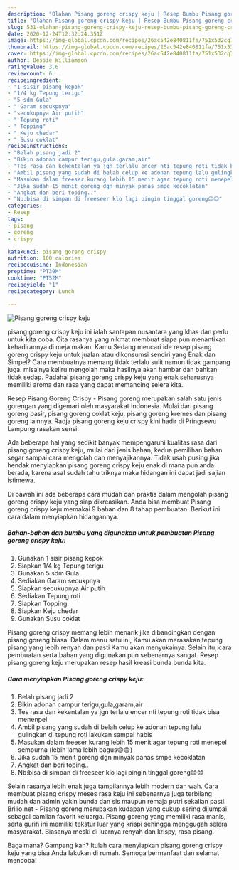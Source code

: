 ```yaml
---
description: "Olahan Pisang goreng crispy keju | Resep Bumbu Pisang goreng crispy keju Yang Sempurna"
title: "Olahan Pisang goreng crispy keju | Resep Bumbu Pisang goreng crispy keju Yang Sempurna"
slug: 531-olahan-pisang-goreng-crispy-keju-resep-bumbu-pisang-goreng-crispy-keju-yang-sempurna
date: 2020-12-24T12:32:24.351Z
image: https://img-global.cpcdn.com/recipes/26ac542e840811fa/751x532cq70/pisang-goreng-crispy-keju-foto-resep-utama.jpg
thumbnail: https://img-global.cpcdn.com/recipes/26ac542e840811fa/751x532cq70/pisang-goreng-crispy-keju-foto-resep-utama.jpg
cover: https://img-global.cpcdn.com/recipes/26ac542e840811fa/751x532cq70/pisang-goreng-crispy-keju-foto-resep-utama.jpg
author: Bessie Williamson
ratingvalue: 3.6
reviewcount: 6
recipeingredient:
- "1 sisir pisang kepok"
- "1/4 kg Tepung terigu"
- "5 sdm Gula"
- " Garam secukpnya"
- "secukupnya Air putih"
- " Tepung roti"
- " Topping"
- " Keju chedar"
- " Susu coklat"
recipeinstructions:
- "Belah pisang jadi 2"
- "Bikin adonan campur terigu,gula,garam,air"
- "Tes rasa dan kekentalan ya jgn terlalu encer nti tepung roti tidak bisa menenpel"
- "Ambil pisang yang sudah di belah celup ke adonan tepung lalu gulingkan di tepung roti lakukan sampai habis"
- "Masukan dalam freeser kurang lebih 15 menit agar tepung roti menepel sempurna (lebih lama lebih bagus😊😊)"
- "Jika sudah 15 menit goreng dgn minyak panas smpe kecoklatan"
- "Angkat dan beri toping.."
- "Nb:bisa di simpan di freeseer klo lagi pingin tinggal goreng😊😊"
categories:
- Resep
tags:
- pisang
- goreng
- crispy

katakunci: pisang goreng crispy 
nutrition: 100 calories
recipecuisine: Indonesian
preptime: "PT39M"
cooktime: "PT52M"
recipeyield: "1"
recipecategory: Lunch

---
```



![Pisang goreng crispy keju](https://img-global.cpcdn.com/recipes/26ac542e840811fa/751x532cq70/pisang-goreng-crispy-keju-foto-resep-utama.jpg)


pisang goreng crispy keju ini ialah santapan nusantara yang khas dan perlu untuk kita coba. Cita rasanya yang nikmat membuat siapa pun menantikan kehadirannya di meja makan.
Kamu Sedang mencari ide resep pisang goreng crispy keju untuk jualan atau dikonsumsi sendiri yang Enak dan Simpel? Cara membuatnya memang tidak terlalu sulit namun tidak gampang juga. misalnya keliru mengolah maka hasilnya akan hambar dan bahkan tidak sedap. Padahal pisang goreng crispy keju yang enak seharusnya memiliki aroma dan rasa yang dapat memancing selera kita.

Resep Pisang Goreng Crispy - Pisang goreng merupakan salah satu jenis gorengan yang digemari oleh masyarakat Indonesia. Mulai dari pisang goreng pasir, pisang goreng coklat keju, pisang goreng kremes dan pisang goreng lainnya. Radja pisang goreng keju crispy kini hadir di Pringsewu Lampung rasakan sensi.

Ada beberapa hal yang sedikit banyak mempengaruhi kualitas rasa dari pisang goreng crispy keju, mulai dari jenis bahan, kedua pemilihan bahan segar sampai cara mengolah dan menyajikannya. Tidak usah pusing jika hendak menyiapkan pisang goreng crispy keju enak di mana pun anda berada, karena asal sudah tahu triknya maka hidangan ini dapat jadi sajian istimewa.


Di bawah ini ada beberapa cara mudah dan praktis dalam mengolah pisang goreng crispy keju yang siap dikreasikan. Anda bisa membuat Pisang goreng crispy keju memakai 9 bahan dan 8 tahap pembuatan. Berikut ini cara dalam menyiapkan hidangannya.

<!--inarticleads1-->

##### Bahan-bahan dan bumbu yang digunakan untuk pembuatan Pisang goreng crispy keju:

1. Gunakan 1 sisir pisang kepok
1. Siapkan 1/4 kg Tepung terigu
1. Gunakan 5 sdm Gula
1. Sediakan  Garam secukpnya
1. Siapkan secukupnya Air putih
1. Sediakan  Tepung roti
1. Siapkan  Topping:
1. Siapkan  Keju chedar
1. Gunakan  Susu coklat


Pisang goreng crispy memang lebih menarik jika dibandingkan dengan pisang goreng biasa. Dalam menu satu ini, Kamu akan merasakan tepung pisang yang lebih renyah dan pasti Kamu akan menyukainya. Selain itu, cara pembuatan serta bahan yang digunakan pun sebenarnya sangat. Resep pisang goreng keju merupakan resep hasil kreasi bunda bunda kita. 

<!--inarticleads2-->

##### Cara menyiapkan Pisang goreng crispy keju:

1. Belah pisang jadi 2
1. Bikin adonan campur terigu,gula,garam,air
1. Tes rasa dan kekentalan ya jgn terlalu encer nti tepung roti tidak bisa menenpel
1. Ambil pisang yang sudah di belah celup ke adonan tepung lalu gulingkan di tepung roti lakukan sampai habis
1. Masukan dalam freeser kurang lebih 15 menit agar tepung roti menepel sempurna (lebih lama lebih bagus😊😊)
1. Jika sudah 15 menit goreng dgn minyak panas smpe kecoklatan
1. Angkat dan beri toping..
1. Nb:bisa di simpan di freeseer klo lagi pingin tinggal goreng😊😊


Selain rasanya lebih enak juga tampilannya lebih modern dan wah. Cara membuat pisang crispy meses rasa keju ini sebenarnya juga terbilang mudah dan admin yakin bunda dan sis maupun remaja putri sekalian pasti. Brilio.net - Pisang goreng merupakan kudapan yang cukup sering dijumpai sebagai camilan favorit keluarga. Pisang goreng yang memiliki rasa manis, serta gurih ini memiliki tekstur luar yang krispi sehingga menggugah selera masyarakat. Biasanya meski di luarnya renyah dan krispy, rasa pisang. 

Bagaimana? Gampang kan? Itulah cara menyiapkan pisang goreng crispy keju yang bisa Anda lakukan di rumah. Semoga bermanfaat dan selamat mencoba!
